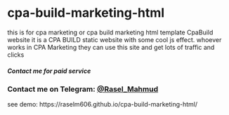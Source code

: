 # cpa-build-marketing-html
this is for cpa marketing or cpa build marketing html template
 CpaBuild website
it is a CPA BUILD static website with some cool js effect. whoever works in CPA Marketing they can use this site and get lots of traffic and clicks
<h5>Contact me for paid service</h5>
<h3>Contact me on Telegram: <a target="_blank" href="https://t.me/rasel_mahmud">@Rasel_Mahmud</a> </h3>
see demo: https://raselm606.github.io/cpa-build-marketing-html/

